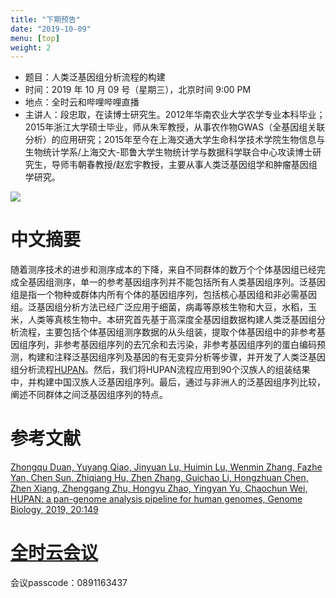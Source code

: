 ```yaml
---
title: "下期预告"
date: "2019-10-09"
menu: [top]
weight: 2
---
```



- 题目：人类泛基因组分析流程的构建
- 时间：2019 年 10 月 09 号（星期三），北京时间 9:00 PM
- 地点：全时云和哔哩哔哩直播
- 主讲人：段忠取，在读博士研究生。2012年华南农业大学农学专业本科毕业；2015年浙江大学硕士毕业，师从朱军教授，从事农作物GWAS（全基因组关联分析）的应用研究；2015年至今在上海交通大学生命科学技术学院生物信息与生物统计学系/上海交大-耶鲁大学生物统计学与数据科学联合中心攻读博士研究生，导师韦朝春教授/赵宏宇教授，主要从事人类泛基因组学和肿瘤基因组学研究。

![](https://i.imgur.com/YQ8JutI.png)

# 中文摘要

随着测序技术的进步和测序成本的下降，来自不同群体的数万个个体基因组已经完成全基因组测序，单一的参考基因组序列并不能包括所有人类基因组序列。泛基因组是指一个物种或群体内所有个体的基因组序列，包括核心基因组和非必需基因组。泛基因组分析方法已经广泛应用于细菌，病毒等原核生物和大豆，水稻，玉米，人类等真核生物中。本研究首先基于高深度全基因组数据构建人类泛基因组分析流程，主要包括个体基因组测序数据的从头组装，提取个体基因组中的非参考基因组序列，非参考基因组序列的去冗余和去污染，非参考基因组序列的蛋白编码预测，构建和注释泛基因组序列及基因的有无变异分析等步骤，并开发了人类泛基因组分析流程[HUPAN](https://github.com/SJTU-CGM/HUPAN)。然后，我们将HUPAN流程应用到90个汉族人的组装结果中，并构建中国汉族人泛基因组序列。最后，通过与非洲人的泛基因组序列比较，阐述不同群体之间泛基因组序列的特点。

# 参考文献

[Zhongqu Duan, Yuyang Qiao, Jinyuan Lu, Huimin Lu, Wenmin Zhang, Fazhe Yan, Chen Sun, Zhiqiang Hu, Zhen Zhang, Guichao Li, Hongzhuan Chen, Zhen Xiang, Zhenggang Zhu, Hongyu Zhao, Yingyan Yu, Chaochun Wei, HUPAN: a pan-genome analysis pipeline for human genomes, Genome Biology, 2019, 20:149](https://genomebiology.biomedcentral.com/articles/10.1186/s13059-019-1751-y)

# [全时云会议](https://www.quanshi.com/download/)

会议passcode：0891163437


